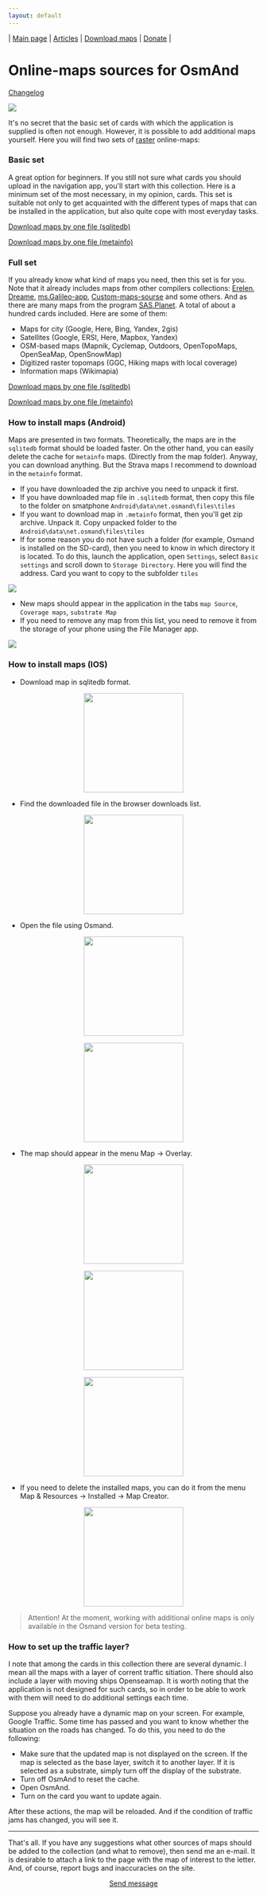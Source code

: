 ```yaml
---
layout: default
---
```


| [Main page][01] | [Articles][02] | [Download maps][03] | [Donate][04] |


[01]: /index_en
[02]: /Web/Html/Articles_en
[03]: /Web/Html/DownloadPage_en
[04]: https://www.donationalerts.com/r/nnngrach




# Online-maps sources for OsmAnd

[Changelog][0]

[0]: /Web/Html/Changelog_en

![](/Web/Img/4mapsOsmand.png)



It's no secret that the basic set of cards with which the application is supplied is often not enough. However, it is possible to add additional maps yourself. Here you will find two sets of [raster][07] online-maps:

### Basic set
A great option for beginners. If you still not sure what cards you should upload in the navigation app, you'll start with this collection. Here is a minimum set of the most necessary, in my opinion, cards.  This set is suitable not only to get acquainted with the different types of maps that can be installed in the application, but also quite cope with most everyday tasks.


[Download maps by one file (sqlitedb)][3]

[Download maps by one file (metainfo)][4]


[1]: https://github.com/nnngrach/AnyGIS_maps/raw/master/Osmand_online_maps/Sqlitedb/Zip/Maps_short_en.zip

[2]: https://github.com/nnngrach/AnyGIS_maps/raw/master/Osmand_online_maps/Metainfo/Zip/Maps_short_en.zip

[3]: /Web/Html/Download/OsmAnd_Maps_(sqlitedb)_Short_en

[4]: /Web/Html/Download/OsmAnd_Maps_(metainfo)_Short_en

[07]: /Web/Html/Vektor_and_raster_en


### Full set
If you already know what kind of maps you need, then this set is for you. Note that it already includes maps from other compilers collections: [Erelen][6], [Dreame][7], [ms.Galileo-app][8], [Custom-maps-sourse][9] and some others. And as there are many maps from the program [SAS.Planet][10]. A total of about a hundred cards included. Here are some of them:

- Maps for city (Google, Here, Bing, Yandex, 2gis)
- Satellites (Google, ERSI, Here, Mapbox, Yandex) 
- OSM-based maps (Mapnik, Cyclemap, Outdoors, OpenTopoMaps, OpenSeaMap, OpenSnowMap)
- Digitized raster topomaps (GGC, Hiking maps with local coverage)
- Information maps (Wikimapia)

[Download maps by one file (sqlitedb)][13]

[Download maps by one file (metainfo)][14]



[5]: https://github.com/nnngrach/AnyGIS_maps/tree/master/Experimantal_area
[6]: https://melda.ru/locus/maps/
[7]: https://4pda.ru/forum/index.php?showtopic=210573&st=3060#entry52768866
[8]: https://ms.galileo-app.com/
[9]: https://custom-map-source.appspot.com/
[10]: https://www.sasgis.org/

[11]: https://github.com/nnngrach/AnyGIS_maps/raw/master/Osmand_online_maps/Sqlitedb/Zip/Maps_full_en.zip

[12]: https://github.com/nnngrach/AnyGIS_maps/raw/master/Osmand_online_maps/Metainfo/Zip/Maps_full_en.zip

[13]: /Web/Html/Download/OsmAnd_Maps_(sqlitedb)_Full_en

[14]: /Web/Html/Download/OsmAnd_Maps_(metainfo)_Full_en



### How to install maps (Android)

Maps are presented in two formats. Theoretically, the maps are in the `sqlitedb` format should be loaded faster. On the other hand, you can easily delete the cache for `metainfo` maps. (Directly from the map folder). Anyway, you can download anything. But the Strava maps I recommend to download in the `metainfo` format.

* If you have downloaded the zip archive you need to unpack it first.
* If you have downloaded map file in `.sqlitedb` format, then copy this file to the folder on smatphone  `Android\data\net.osmand\files\tiles` 
* If you want to download map in `.metainfo` format, then you'll get zip archive. Unpack it. Copy unpacked folder to the `Android\data\net.osmand\files\tiles` 
* If for some reason you do not have such a folder (for example, Osmand is installed on the SD-card), then you need to know in which directory it is located. To do this, launch the application, open `Settings`, select `Basic settings` and scroll down to `Storage Directory`. Here you will find the address. Card you want to copy to the subfolder `tiles`

![](/Web/Img/Osmand_patch.png)

* New maps should appear in the application in the tabs `map Source`, `Coverage maps`, `substrate Map`
* If you need to remove any map from this list, you need to remove it from the storage of your phone using the File Manager app.

![](/Web/Img/Osmand_maplist.png)


### How to install maps (IOS)

* Download map in sqlitedb format.

<p align="center">
<img src="/Web/Img/Osmand_ios_1.jpg" width="200"/>
</p>

* Find the downloaded file in the browser downloads list. 

<p align="center">
<img src="/Web/Img/Osmand_ios_2.jpg" width="200"/>
</p>

* Open the file using Osmand.

<p align="center">
<img src="/Web/Img/Osmand_ios_3.jpg" width="200"/>
</p>

<p align="center">
<img src="/Web/Img/Osmand_ios_4.jpg" width="200"/>
</p>

* The map should appear in the menu Map -> Overlay.

<p align="center">
<img src="/Web/Img/Osmand_ios_5.jpg" width="200"/>
</p>

<p align="center">
<img src="/Web/Img/Osmand_ios_6.jpg" width="200"/>
</p>

<p align="center">
<img src="/Web/Img/Osmand_ios_7.jpg" width="200"/>
</p>


* If you need to delete the installed maps, you can do it from the menu Map & Resources -> Installed -> Map Creator.

<p align="center">
<img src="/Web/Img/Osmand_ios_8.jpg" width="200"/>
</p>

> Attention! At the moment, working with additional online maps is only available in the Osmand version for beta testing.




### How to set up the traffic layer?

I note that among the cards in this collection there are several dynamic. I mean all the maps with a layer of corrent traffic sitiation. There should also include a layer with moving ships Openseamap. It is worth noting that the application is not designed for such cards, so in order to be able to work with them will need to do additional settings each time.

Suppose you already have a dynamic map on your screen. For example, Google Traffic. Some time has passed and you want to know whether the situation on the roads has changed. To do this, you need to do the following:

* Make sure that the updated map is not displayed on the screen. If the map is selected as the base layer, switch it to another layer. If it is selected as a substrate, simply turn off the display of the substrate. 
* Turn off OsmAnd to reset the cache.
* Open OsmAnd.
* Turn on the card you want to update again.

After these actions, the map will be reloaded. And if the condition of traffic jams has changed, you will see it.

---


That's all. If you have any suggestions what other sources of maps should be added to the collection (and what to remove), then send me an e-mail. It is desirable to attach a link to the page with the map of interest to the letter. And, of course, report bugs and inaccuracies on the site.


<p align="center">
<a href="/Web/Html/Contacts_en">Send message</a> 
</p>

